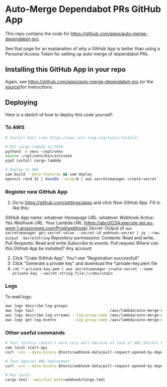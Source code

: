 # Auto-Merge Dependabot PRs GitHub App

This repo contains the code for https://github.com/apps/auto-merge-dependabot-prs.

See that page for an explanation of why a GitHub App is better than using a Personal Access Token for setting up auto-merge of dependabot PRs.

## Installing this GitHub App in your repo

Again, see https://github.com/apps/auto-merge-dependabot-prs (or the [source](./docs/DESCRIPTION.md))for instructions.

## Deploying

Here is a sketch of how to deploy this code yourself:

### To AWS

```sh
# Install Rust (see https://www.rust-lang.org/tools/install)

# Put cargo-lambda in PATH
python3 -m venv ~/opt/venv
source ~/opt/venv/bin/activate
pip3 install cargo-lambda

# Deploy to AWS
sam build --beta-features && sam deploy
openssl rand 32 | base64 --wrap=0 | aws secretsmanager create-secret --name webhook-secret --secret-string file:///dev/stdin
```

### Register new GitHub App

1. Go to https://github.com/settings/apps and click _New GitHub App_. Fill in like this:

*GitHub App name*: whatever
*Homepage URL*: whatever
*Webhook Active*: Yes
*Webhook URL*: Your Lambda URL (https://abcd1234.execute-api.eu-west-1.amazonaws.com/Prod/webhook)
*Secret*: Output of `aws secretsmanager get-secret-value --secret-id webhook-secret | jq --raw-output .SecretString`
*Repository permissions*: Contents: Read and write, Pull Requests: Read and write
*Subscribe to events*: Pull request
*Where can this GitHub App be installed?* Any account

2. Click "Crate GitHub App". You'l see "Registration successfull"
3. Click "Generate a private key" and download the *.private-key.pem file
4. `cat *.private-key.pem | aws secretsmanager create-secret --name private-key --secret-string file:///dev/stdin`

### Logs

To read logs:

```sh
aws logs describe-log-groups
aws logs tail                                  /aws/lambda/auto-merge-dependabot-prs-AutoMergeDependabotPRsGi-YVZ8zJNokIL3
aws logs describe-log-streams --log-group-name /aws/lambda/auto-merge-dependabot-prs-AutoMergeDependabotPRsGi-YVZ8zJNokIL3
aws logs get-log-events       --log-group-name /aws/lambda/auto-merge-dependabot-prs-AutoMergeDependabotPRsGi-YVZ8zJNokIL3 --log-stream-name '2025/05/17/[$LATEST]54e6bb5924fd4680a2a832dc21b882ad'
```

### Other useful commands

```sh
# Test locally (doesn't work very well because of lack of AWS Secrets Manager)
sam local start-api
curl -vvv --data-binary @tests/webhook-data/pull-request-opened-by-dependabot/payload.json -H "X-Hub-Signature-256: a" -H "Content-Type: application/json" -H "X-GitHub-Event: pull_request" http://127.0.0.1:3000/webhook

# Test against AWS deployment
curl -vvv --data-binary @tests/webhook-data/pull-request-opened-by-dependabot/payload.json -H "X-Hub-Signature-256: sha256=a" -H "Content-Type: application/json" -H "X-GitHub-Event: pull_request" https://szc7aqhos8.execute-api.eu-west-1.amazonaws.com/Prod/webhook

# Run tests
cargo test --manifest-path=webhook/Cargo.toml
```
